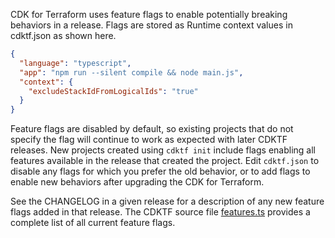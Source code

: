 CDK for Terraform uses feature flags to enable potentially breaking behaviors in a release. Flags are stored as Runtime context values in cdktf.json as shown here.

```json
{
  "language": "typescript",
  "app": "npm run --silent compile && node main.js",
  "context": {
    "excludeStackIdFromLogicalIds": "true"
  }
}
```

Feature flags are disabled by default, so existing projects that do not specify the flag will continue to work as expected with later CDKTF releases. New projects created using `cdktf init` include flags enabling all features available in the release that created the project. Edit `cdktf.json` to disable any flags for which you prefer the old behavior, or to add flags to enable new behaviors after upgrading the CDK for Terraform.

See the CHANGELOG in a given release for a description of any new feature flags added in that release. The CDKTF source file [features.ts](https://github.com/hashicorp/terraform-cdk/blob/main/packages/cdktf/lib/features.ts) provides a complete list of all current feature flags.
